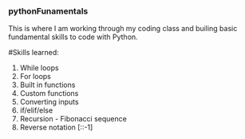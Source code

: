 ### pythonFunamentals

This is where I am working through my coding class and builing basic fundamental skills to code with Python.

#Skills learned:
1. While loops
2. For loops
3. Built in functions
4. Custom functions
5. Converting inputs
6. if/elif/else 
7. Recursion - Fibonacci sequence
8. Reverse notation [::-1]
